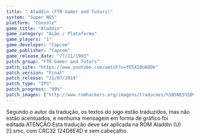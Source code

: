 ```yaml
---
title: " Aladdin (FTR Gamer and Tutors)"
system: "Super NES"
platform: "Console"
game_title: "Aladdin"
game_category: "Ação / Plataforma"
game_players: "1"
game_developer: "Capcom"
game_publisher: "Capcom"
game_release_date: "??/11/1993"
patch_group: "FTR Gamer and Tutors"
patch_site: "https://www.youtube.com/watch?v=fE5X20UAQOk"
patch_version: "Final"
patch_release: "31/07/2019"
patch_type: "IPS"
patch_progress: "99%"
patch_images: ["http://www.romhackers.org/imagens/traducoes/%5BSNES%5D%20Aladdin%20-%20FTR%20Gamer%20-%201.png","http://www.romhackers.org/imagens/traducoes/%5BSNES%5D%20Aladdin%20-%20FTR%20Gamer%20-%202.png","http://www.romhackers.org/imagens/traducoes/%5BSNES%5D%20Aladdin%20-%20FTR%20Gamer%20-%203.png"]
---
```

Segundo o autor da tradução, os textos do jogo estão traduzidos, mas não estão acentuados, e nenhuma mensagem em forma de gráfico foi editada.ATENÇÃO:Esta tradução deve ser aplicada na ROM Aladdin (U) [!].smc, com CRC32 124D8E4D e sem cabeçalho.